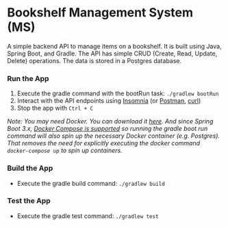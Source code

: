 # Bookshelf Management System (MS)

A simple backend API to manage items on a bookshelf. It is built using Java, Spring Boot, and Gradle. The API has simple 
CRUD (Create, Read, Update, Delete) operations. The data is stored in a Postgres database.

### Run the App
1. Execute the gradle command with the bootRun task: `./gradlew bootRun`
2. Interact with the API endpoints using [Insomnia](https://insomnia.rest/download) (or [Postman](https://www.postman.com/downloads/), [curl](https://blog.hubspot.com/website/curl-command))
3. Stop the app with `Ctrl + C`

*Note: You may need Docker. You can download it [here](https://www.docker.com/products/docker-desktop/). And since Spring Boot 3.x, 
[Docker Compose is supported](https://spring.io/blog/2023/06/21/docker-compose-support-in-spring-boot-3-1)
so running the gradle boot run command will also spin up the necessary Docker container (e.g. Postgres). That removes 
the need for explicitly executing the docker command `docker-compose up` to spin up containers.*

### Build the App
* Execute the gradle build command: `./gradlew build`

### Test the App
* Execute the gradle test command: `./gradlew test`
